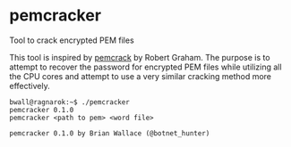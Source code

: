 # pemcracker
Tool to crack encrypted PEM files

This tool is inspired by [pemcrack](https://github.com/robertdavidgraham/pemcrack) by Robert Graham.  The purpose is to attempt to recover the password for encrypted PEM files while utilizing all the CPU cores and attempt to use a very similar cracking method more effectively.

    bwall@ragnarok:~$ ./pemcracker 
    pemcracker 0.1.0
    pemcracker <path to pem> <word file>

    pemcracker 0.1.0 by Brian Wallace (@botnet_hunter)
